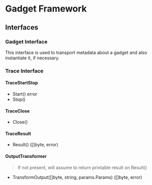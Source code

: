 # Gadget Framework

## Interfaces

### Gadget Interface

This interface is used to transport metadata about a gadget and also instantiate it, if necessary.

### Trace Interface

#### TraceStartStop

* Start() error
* Stop()

#### TraceClose

* Close()

#### TraceResult

* Result() ([]byte, error)

#### OutputTransformer

> If not present, will assume to return printable result on Result()

* TransformOutput([]byte, string, params.Params) ([]byte, error)